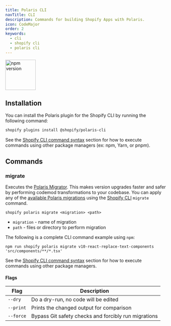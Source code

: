 ```yaml
---
title: Polaris CLI
navTitle: CLI
description: Commands for building Shopify Apps with Polaris.
icon: CodeMajor
order: 2
keywords:
  - cli
  - shopify cli
  - polaris cli
---
```


[<img src="https://img.shields.io/npm/v/@shopify/polaris-cli.svg?labelColor=f9f9f9&color=dcf5f0" alt="npm version" style="width: 95px" />](https://www.npmjs.com/package/@shopify/polaris-cli)

## Installation

You can install the Polaris plugin for the Shopify CLI by running the following command:

```sh
shopify plugins install @shopify/polaris-cli
```

See the [Shopify CLI command syntax](https://shopify.dev/apps/tools/cli/commands#command-syntax) section for how to execute commands using other package managers (ex: npm, Yarn, or pnpm).

## Commands

### migrate

Executes the [Polaris Migrator](/tools/polaris-migrator). This makes version upgrades faster and safer by performing codemod transformations to your codebase. You can apply any of the [available Polaris migrations](/tools/polaris-migrator#migrations) using the [Shopify CLI](https://shopify.dev/apps/tools/cli/commands) `migrate` command.

```
shopify polaris migrate <migration> <path>
```

- `migration` - name of migration
- `path` - files or directory to perform migration

The following is a complete CLI command example using `npm`:

```
npm run shopify polaris migrate v10-react-replace-text-components 'src/components/**/*.tsx'
```

See the [Shopify CLI command syntax](https://shopify.dev/apps/tools/cli/commands#command-syntax) section for how to execute commands using other package managers.

#### Flags

| Flag      | Description                                          |
| --------- | ---------------------------------------------------- |
| `--dry`   | Do a dry-run, no code will be edited                 |
| `--print` | Prints the changed output for comparison             |
| `--force` | Bypass Git safety checks and forcibly run migrations |
